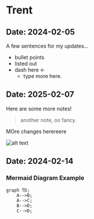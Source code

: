 # Trent

## Date: 2024-02-05

A few sentences for my updates... 
- bullet points
- listed out
- dash here <- 
    - type more here.

## Date: 2025-02-07

Here are some more notes!

> another note, oo fancy. 

MOre changes herereere

![alt text](../images/image.png)

## Date: 2024-02-14

### Mermaid Diagram Example

```mermaid
graph TD;
    A-->B;
    A-->C;
    B-->D;
    C-->D;
```